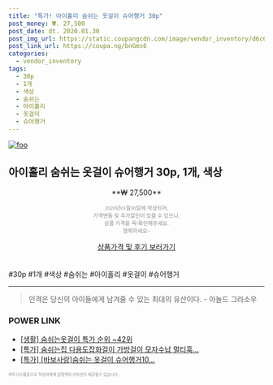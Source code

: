 ```yaml
--- 
title: "특가! 아이홀리 숨쉬는 옷걸이 슈어행거 30p" 
post_money: ₩. 27,500 
post_date: dt. 2020.01.30 
post_img_url: https://static.coupangcdn.com/image/vendor_inventory/d6c6/8a39cc83e8becfad1c33a641631d5872f173e0a4c25f6249c21a7926d829.jpg 
post_link_url: https://coupa.ng/bnGms6 
categories: 
  - vendor_inventory 
tags: 
  - 30p 
  - 1개 
  - 색상 
  - 숨쉬는 
  - 아이홀리 
  - 옷걸이 
  - 슈어행거 
--- 
```

[![foo](https://static.coupangcdn.com/image/vendor_inventory/d6c6/8a39cc83e8becfad1c33a641631d5872f173e0a4c25f6249c21a7926d829.jpg)](https://coupa.ng/bnGms6) 

## 아이홀리 숨쉬는 옷걸이 슈어행거 30p, 1개, 색상 
<p style="text-align: center;">**₩ 27,500**</p> 
<p style="text-align: center;"><span style="color: #898c8f; font-family: Georgia,Times,serif; font-size: 0.75em;">2020년01월30일에 작성되어, <br>가격변동 및 추가할인이 있을 수 있으니,<br> 상품 가격을 꼭!확인해주세요.<br>행복하세요~</span> 
</p>	 
<div markdown="0" style="text-align: center;"><a href="https://coupa.ng/bnGms6" class="btn btn--success">상품가격 및 후기 보러가기</a></div> 
<br><br> 
  #30p #1개 #색상 #숨쉬는 #아이홀리 #옷걸이 #슈어행거 
<hr> 

> 인격은 당신의 아이들에게 남겨줄 수 있는 최대의 유산이다. - 아놀드 그라소우 


### POWER LINK

* <a href="https://blog.naver.com/sakai111/221789515692" target="_blank"> [생활] 숨쉬는옷걸이 특가 순위 ~42위</a>
* <a href="https://blog.naver.com/santokki14/221790928045" target="_blank">[특가] 숨쉬는집 다용도잡화걸이 가방걸이 모자수납 멀티훅...</a>
* <a href="https://blog.naver.com/an0733/221789620162" target="_blank">[특가] [바보사랑]숨쉬는 옷걸이 슈어행거10...</a>

<span style="color: #898c8f; font-family: Georgia,Times,serif; font-size: 0.55em;">파트너스활동으로 작성자에게 일정액의 커미션이 제공될수 있습니다.</span> 
